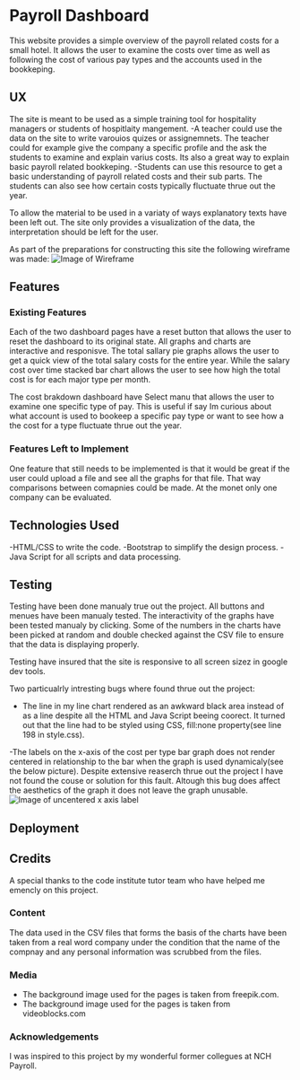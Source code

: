 # Payroll Dashboard
This website provides a simple overview of the payroll related costs for a small hotel. It allows the user to
examine the costs over time as well as following the cost of various pay types and the accounts used in the bookkeping.

## UX
The site is meant to be used as a simple training tool for hospitality managers or students of hospitlaity mangement.
-A teacher could use the data on the site to write varouios quizes or assignemnets. The teacher could for example give the company
a specific profile and the ask the students to examine and explain varius costs. Its also a great way to explain basic
payroll related bookkeping.
-Students can use this resource to get a basic understanding of payroll related costs and their sub parts. The students
can also see how certain costs typically fluctuate thrue out the year.

To allow the material to be used in a variaty of ways explanatory texts have been left out. The site only provides
a visualization of the data, the interpretation should be left for the user.

As part of the preparations for constructing this site the following wireframe was made:
![Image of Wireframe](https://raw.githubusercontent.com/danfiliphoff/Milestoneproject-2/master/static/pictures/readme/wireframe_milestone2.PNG)

## Features
### Existing Features
Each of the two dashboard pages have a reset button that allows the user to reset the dashboard to its original state.
All graphs and charts are interactive and responisve. The total sallary pie graphs allows the user to get a quick view of the total
salary costs for the entire year. While the salary cost over time stacked bar chart allows the user to see how high the total cost is for each major type per month.

The cost brakdown dashboard have Select manu that allows the user to examine one specific type of pay. This is useful if say Im curious about
what account is used to bookeep a specific pay type or want to see how a the cost for a type fluctuate thrue out the year.

### Features Left to Implement
One feature that still needs to be implemented is that it would be great if the user could upload a file and see all the graphs
for that file. That way comparisons between comapnies could be made. At the monet only one company can be evaluated.

## Technologies Used
-HTML/CSS to write the code.
-Bootstrap to simplify the design process.
-Java Script for all scripts and data processing.

## Testing
Testing have been done manualy true out the project. All buttons and menues have been manualy tested.
The interactivity of the graphs have been tested manualy by clicking. Some of the numbers in the charts have been picked at random and double
checked against the CSV file to ensure that the data is displaying properly.

Testing have insured that the site is responsive to all screen sizez in google dev tools.

Two particualrly intresting bugs where found thrue out the project:
- The line in my line chart rendered as an awkward black area instead of as a line despite all the HTML and Java Script beeing coorect.
It turned out that the line had to be styled using CSS, fill:none property(see line 198 in style.css).

-The labels on the x-axis of the cost per type bar graph does not render centered in relationship to the bar when the graph is used dynamicaly(see the below picture).
Despite extensive reaserch thrue out the project I have not found the couse or solution for this fault. Altough this bug does affect the aesthetics of the
graph it does not leave the graph unusable.
![Image of uncentered x axis label](https://raw.githubusercontent.com/danfiliphoff/Milestoneproject-2/master/static/pictures/readme/uncentered_label.PNGhttps://raw.githubusercontent.com/danfiliphoff/Milestoneproject-2/master/static/pictures/readme/uncentered_label.PNG)


## Deployment
## Credits
A special thanks to the code institute tutor team who have helped me emencly on this project.

### Content
The data used in the CSV files that forms the basis of the charts have been taken from a real word company under the condition that the name
of the compnay and any personal information was scrubbed from the files.

### Media
- The background image used for the pages is taken from freepik.com.
- The background image used for the pages is taken from videoblocks.com

### Acknowledgements
I was inspired to this project by my wonderful former collegues at NCH Payroll.